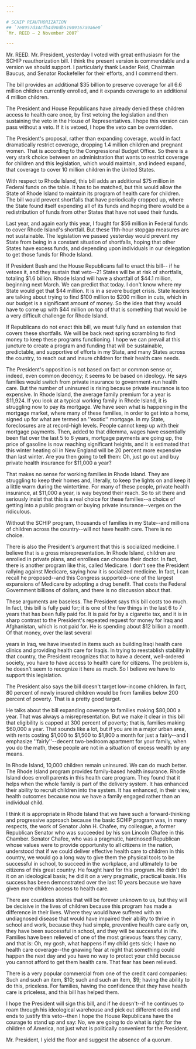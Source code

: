 ```yaml
---
---

# SCHIP REAUTHORIZATION
## `7e8957d34cfb4d90db51909167a9a6e0`
`Mr. REED — 2 November 2007`

---
```



Mr. REED. Mr. President, yesterday I voted with great enthusiasm for 
the SCHIP reauthorization bill. I think the present version is 
commendable and a version we should support. I particularly thank 
Leader Reid, Chairman Baucus, and Senator Rockefeller for their 
efforts, and I commend them.

The bill provides an additional $35 billion to preserve coverage for 
all 6.6 million children currently enrolled, and it expands coverage to 
an additional 4 million children.

The President and House Republicans have already denied these 
children access to health care once, by first vetoing the legislation 
and then sustaining the veto in the House of Representatives. I hope 
this version can pass without a veto. If it is vetoed, I hope the veto 
can be overridden.

The President's proposal, rather than expanding coverage, would in 
fact dramatically restrict coverage, dropping 1.4 million children and 
pregnant women. That is according to the Congressional Budget Office. 
So there is a very stark choice between an administration that wants to 
restrict coverage for children and this legislation, which would 
maintain, and indeed expand, that coverage to cover 10 million children 
in the United States.

With respect to Rhode Island, this bill adds an additional $75 
million in Federal funds on the table. It has to be matched, but this 
would allow the State of Rhode Island to maintain its program of health 
care for children. The bill would prevent shortfalls that have 
periodically cropped up, where the State found itself expending all of 
its funds and hoping there would be a redistribution of funds from 
other States that have not used their funds.

Last year, and again early this year, I fought for $56 million in 
Federal funds to cover Rhode Island's shortfall. But these 11th-hour 
stopgap measures are not sustainable. The legislation we passed 
yesterday would prevent my State from being in a constant situation of 
shortfalls, hoping that other States have excess funds, and depending 
upon individuals in our delegation to get those funds for Rhode Island.

If President Bush and the House Republicans fail to enact this bill--
if he vetoes it, and they sustain that veto--21 States will be at risk 
of shortfalls, totaling $1.6 billion. Rhode Island will have a 
shortfall of $44.1 million, beginning next March. We can predict that 
today. I don't know where my State would get that $44 million. It is in 
a severe budget crisis. State leaders are talking about trying to find 
$100 million to $200 million in cuts, which in our budget is a 
significant amount of money. So the idea that they would have to come 
up with $44 million on top of that is something that would be a very 
difficult challenge for Rhode Island.

If Republicans do not enact this bill, we must fully fund an 
extension that covers these shortfalls. We will be back next spring 
scrambling to find money to keep these programs functioning. I hope we 
can prevail at this juncture to create a program and funding that will 
be sustainable, predictable, and supportive of efforts in my State, and 
many States across the country, to reach out and insure children for 
their health care needs.

The President's opposition is not based on fact or common sense or, 
indeed, even common decency; it seems to be based on ideology. He says 
families would switch from private insurance to government-run health 
care. But the number of uninsured is rising because private insurance 
is too expensive. In Rhode Island, the average family premium for a 
year is $11,924. If you look at a typical working family in Rhode 
Island, it is struggling now to pay its mortgage. We have seen what is 
happening in the mortgage market, where many of these families, in 
order to get into a home, signed up for what are termed an ''exotic'' 
mortgage. In my State, foreclosures are at record-high levels. People 
cannot keep up with their mortgage payments. Then, added to that 
dilemma, wages have essentially been flat over the last 5 to 6 years, 
mortgage payments are going up, the price of gasoline is now reaching 
significant heights, and it is estimated that this winter heating oil 
in New England will be 20 percent more expensive than last winter. Are 
you then going to tell them: Oh, just go out and buy private health 
insurance for $11,000 a year?

That makes no sense for working families in Rhode Island. They are 
struggling to keep their homes and, literally, to keep the lights on 
and keep it a little warm during the wintertime. For many of these 
people, private health insurance, at $11,000 a year, is way beyond 
their reach. So to sit there and seriously insist that this is a real 
choice for these families--a choice of getting into a public program or 
buying private insurance--verges on the ridiculous.

Without the SCHIP program, thousands of families in my State--and 
millions of children across the country--will not have health care. 
There is no choice.

There is also the President's argument that this is socialized 
medicine. I believe that is a gross misrepresentation. In Rhode Island, 
children are enrolled in private plans, and enrollees can choose their 
doctor. In fact, there is another program like this, called Medicare. I 
don't see the President rallying against Medicare, saying how it is 
socialized medicine. In fact, I can recall he proposed--and this 
Congress supported--one of the largest expansions of Medicare by 
adopting a drug benefit. That costs the Federal Government billions of 
dollars, and there is no discussion about that.

These arguments are baseless. The President says this bill costs too 
much. In fact, this bill is fully paid for; it is one of the few things 
in the last 6 to 7 years that has been fully paid for. It is paid for 
by a cigarette tax, and it is in sharp contrast to the President's 
repeated request for money for Iraq and Afghanistan, which is not paid 
for. He is spending about $12 billion a month. Of that money, over the 
last several


years in Iraq, we have invested in items such as building Iraqi health 
care clinics and providing health care for Iraqis. In trying to 
reestablish stability in that country, the President recognizes that to 
have a decent, well-ordered society, you have to have access to health 
care for citizens. The problem is, he doesn't seem to recognize it here 
as much. So I believe we have to support this legislation.


The President also says the bill doesn't target low-income children. 
In fact, 80 percent of newly insured children would be from families 
below 200 percent of poverty. That is a pretty good target.

He talks about the bill expanding coverage to families making $80,000 
a year. That was always a misrepresentation. But we make it clear in 
this bill that eligibility is capped at 300 percent of poverty; that 
is, families making $60,000 a year. That sounds like a lot, but if you 
are in a major urban area, with rents costing $1,000 to $1,500 to 
$1,800 a month for just a fairly--and I emphasize ''fairly''--decent 
two-bedroom apartment for your family, when you do the math, these 
people are not in a situation of excess wealth by any means.

In Rhode Island, 10,000 children remain uninsured. We can do much 
better. The Rhode Island program provides family-based health 
insurance. Rhode Island does enroll parents in this health care 
program. They found that it helps when the whole family is part of the 
delivery system. It has enhanced their ability to recruit children into 
the system. It has enhanced, in their view, health outcomes because now 
we have a family engaged rather than an individual child.

I think it is appropriate in Rhode Island that we have such a 
forward-thinking and progressive approach because the basic SCHIP 
program was, in many respects, the work of Senator John H. Chafee, my 
colleague, a former Republican Senator who was succeeded by his son 
Lincoln Chafee in this Chamber. Senator Chafee, who was a pragmatic, 
hardnosed Republican whose values were to provide opportunity to all 
citizens in the nation, understood that if we could deliver effective 
health care to children in this country, we would go a long way to give 
them the physical tools to be successful in school, to succeed in the 
workplace, and ultimately to be citizens of this great country. He 
fought hard for this program. He didn't do it on an ideological basis; 
he did it on a very pragmatic, practical basis. His success has been 
demonstrated over the last 10 years because we have given more children 
access to health care.

There are countless stories that will be forever unknown to us, but 
they will be decisive in the lives of children because this program has 
made a difference in their lives. Where they would have suffered with 
an undiagnosed disease that would have impaired their ability to thrive 
in school and work, because they had simple, preventive health care 
early on, they have been successful in school, and they will be 
successful in life. Families have been relieved of one of the most 
grievous fears they carry, and that is: Oh, my gosh, what happens if my 
child gets sick; I have no health care coverage--the gnawing fear at 
night that something could happen the next day and you have no way to 
protect your child because you cannot afford to get them health care. 
That fear has been relieved.

There is a very popular commercial from one of the credit card 
companies: Such and such an item, $10; such and such an item, $9; 
having the ability to do this, priceless. For families, having the 
confidence that they have health care is priceless, and this bill has 
helped them.

I hope the President will sign this bill, and if he doesn't--if he 
continues to roam through his ideological warehouse and pick out 
different odds and ends to justify this veto--then I hope the House 
Republicans have the courage to stand up and say: No, we are going to 
do what is right for the children of America, not just what is 
politically convenient for the President.

Mr. President, I yield the floor and suggest the absence of a quorum.
